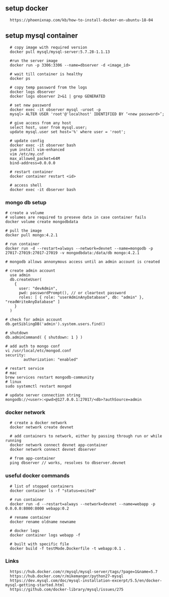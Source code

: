 ## setup docker
      https://phoenixnap.com/kb/how-to-install-docker-on-ubuntu-18-04

## setup mysql container

      # copy image with required version
      docker pull mysql/mysql-server:5.7.28-1.1.13

      #run the server image
      docker run -p 3306:3306 --name=dbserver -d <image_id>

      # wait till container is healthy
      docker ps

      # copy temp password from the logs
      docker logs dbserver
      docker logs observer 2>&1 | grep GENERATED

      # set new password
      docker exec -it observer mysql -uroot -p
      mysql> ALTER USER 'root'@'localhost' IDENTIFIED BY ‘<new password>’;

      # give access from any host 
      select host, user from mysql.user;
      update mysql.user set host='%' where user = 'root';

      # update config
      docker exec -it observer bash
      yum install vim-enhanced
      vim /etc/my.cnf
      max_allowed_packet=64M
      bind-address=0.0.0.0

      # restart container
      docker container restart <id>

      # access shell 
      docker exec -it dbserver bash
      
### mongo db setup
    # create a volume
    # volumes are required to preseve data in case container fails
    docker volume create mongodbdata
    
    # pull the image
    docker pull mongo:4.2.1
    
    # run container
    docker run -d --restart=always --network=devnet --name=mongodb -p 27017-27019:27017-27019 -v mongodbdata:/data/db mongo:4.2.1
    
    # mongodb allows annonymous access until an admin account is created

    # create admin account
      use admin
      db.createUser(
        {
          user: "devAdmin",
          pwd: passwordPrompt(), // or cleartext password
          roles: [ { role: "userAdminAnyDatabase", db: "admin" }, "readWriteAnyDatabase" ]
        }
      )
    
    # check for admin account
    db.getSiblingDB('admin').system.users.find()

    # shutdown
    db.adminCommand( { shutdown: 1 } )

    # add auth to mongo conf
    vi /usr/local/etc/mongod.conf
    security:
            authorization: "enabled"
    
    # restart service
    # mac
    brew services restart mongodb-community
    # linux
    sudo systemctl restart mongod

    # update server connection string
    mongodb://<user>:<pwd>@127.0.0.1:27017/<db>?authSource=admin
      
### docker network

      # create a docker network
      docker network create devnet
      
      # add containers to network, either by passing through run or while running
      docker network connect devnet app-container
      docker network connect devnet dbserver
      
      # from app-container
      ping dbserver // works, resolves to dbserver.devnet

### useful docker commands

      # list of stopped containers
      docker container ls -f "status=exited"
      
      # run container
      docker run -d --restart=always --network=devnet --name=webapp -p 0.0.0.0:8000:8000 webapp:0.2
      
      # rename container
      docker rename oldname newname
      
      # docker logs
      docker container logs webapp -f
      
      # built with specific file
      docker build -f testMode.Dockerfile -t webapp:0.1 .

### Links

      https://hub.docker.com/r/mysql/mysql-server/tags/?page=1&name=5.7
      https://hub.docker.com/r/mikemanger/python27-mysql
      https://dev.mysql.com/doc/mysql-installation-excerpt/5.5/en/docker-mysql-getting-started.html
      https://github.com/docker-library/mysql/issues/275
      
